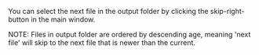 You can select the next file in the output folder by clicking the skip-right-button in the main window.

NOTE: Files in output folder are ordered by descending age, meaning 'next file' will skip to the next file that is newer than the current.